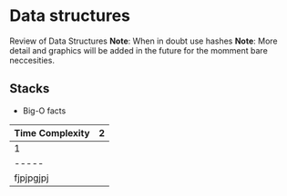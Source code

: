 # Data structures 

Review of Data Structures 
**Note**: When in doubt use hashes
**Note**: More detail and graphics will be added in the future for the momment bare neccesities. 

## Stacks
* Big-O facts 

 | Time Complexity | 2 |
 | --------------- | --- |
 | 1 			   | 
 | ----- |
 | fjpjpgjpj |

 

